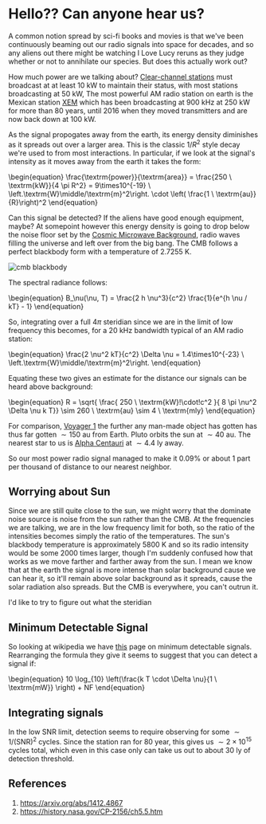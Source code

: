 # Hello?? Can anyone hear us?

A common notion spread by sci-fi books and movies is that we've been continuously beaming out our radio signals into space for decades, and so any aliens out there might be watching I Love Lucy reruns as they judge whether or not to annihilate our species.  But does this actually work out?

How much power are we talking about? [Clear-channel stations](https://en.wikipedia.org/wiki/Clear-channel_station) must broadcast at at least $10 \ \textrm{kW}$ to maintain their status, with most stations broadcasting at $50 \ \textrm{kW}$,  The most powerful AM radio station on earth is the Mexican station [XEM](https://en.wikipedia.org/wiki/XEW-AM) which has been broadcasting at $900 \ \textrm{kHz}$ at $250 \ \textrm{kW}$ for more than 80 years, until 2016 when they moved transmitters and are now back down at $100 \ \textrm{kW}$.

As the signal propogates away from the earth, its energy density diminishes as it spreads out over a larger area.  This is the classic $1/R^2$ style decay we're used to from most interactions.  In particular, if we look at the signal's intensity as it moves away from the earth it takes the form:

\begin{equation}
	\frac{\textrm{power}}{\textrm{area}} = \frac{250 \ \textrm{kW}}{4 \pi R^2} = 9\times10^{-19} \ \left.\textrm{W}\middle/\textrm{m}^2\right. \cdot \left( \frac{1 \ \textrm{au}}{R}\right)^2
\end{equation}

Can this signal be detected?  If the aliens have good enough equipment, maybe?  At somepoint however this energy density is going to drop below the noise floor set by the [Cosmic Microwave Background](https://en.wikipedia.org/wiki/Cosmic_microwave_background), radio waves filling the universe and left over from the big bang.  The CMB follows a perfect blackbody 
form with a temperature of $2.7255 \ \textrm{K}$.

![cmb blackbody](https://upload.wikimedia.org/wikipedia/commons/thumb/c/cd/Cmbr.svg/1024px-Cmbr.svg.png)

The spectral radiance follows:

\begin{equation}
	B_\nu(\nu, T) = \frac{2 h \nu^3}{c^2} \frac{1}{e^{h \nu / kT} - 1}
\end{equation}

So, integrating over a full $4\pi$ steridian since we are in the limit of low frequency this becomes, for a $20 \ \textrm{kHz}$ bandwidth typical of an AM radio station:

\begin{equation}
    \frac{2 \nu^2 kT}{c^2} \Delta \nu = 1.4\times10^{-23} \ \left.\textrm{W}\middle/\textrm{m}^2\right.
\end{equation}

Equating these two gives an estimate for the distance our signals can be heard above background:

\begin{equation}
	R = \sqrt{ \frac{ 250 \ \textrm{kW}\!\cdot\!c^2 }{ 8 \pi \nu^2 \Delta \nu k T}} \sim 260 \ \textrm{au} \sim 4 \ \textrm{mly}
\end{equation}

For comparison, [Voyager 1](https://en.wikipedia.org/wiki/Voyager_1) the further any man-made object has gotten has thus far gotten $\sim 150 \ \text{au}$ from Earth.  Pluto orbits the sun at $\sim 40 \ \text{au}$.  The nearest star to us is [Alpha Centauri](https://en.wikipedia.org/wiki/Alpha_Centauri) at $\sim 4.4 \ \text{ly}$ away. 

So our most power radio signal managed to make it $0.09\%$ or about 1 part per thousand of distance to our nearest neighbor.

## Worrying about Sun

Since we are still quite close to the sun, we might worry that the dominate noise source is noise from the sun rather than the CMB.  At the frequencies we are talking, we are in the low frequency limit for both, so the ratio of the intensities becomes simply the ratio of the temperatures.  The sun's blackbody temperature is approximately $5800 \ \textrm{K}$ and so its radio intensity would be some $2000$ times larger, though I'm suddenly confused how that works as we move farther and farther away from the sun.  I mean we know that at the earth the signal is more intense than solar background cause we can hear it, so it'll remain above solar background as it spreads, cause the solar radiation also spreads.  But the CMB is everywhere, you can't outrun it.

I'd like to try to figure out what the steridian 

## Minimum Detectable Signal

So looking at wikipedia we have [this](https://en.wikipedia.org/wiki/Minimum_detectable_signal) page on minimum detectable signals.  Rearranging the formula they give it seems to suggest that you can detect a signal if:

\begin{equation}
	10 \log_{10} \left(\frac{k T \cdot \Delta \nu}{1 \ \textrm{mW}} \right) + NF
\end{equation}

## Integrating signals

In the low SNR limit, detection seems to require observing for some $\sim 1/(\textrm{SNR})^2$ cycles.  Since the station ran for $80 \ \textrm{year}$, 
this gives us $\sim 2\times10^{15}$ cycles total, which even in this case only can take us out to about $30 \ \textrm{ly}$ of detection threshold.

## References

 1. https://arxiv.org/abs/1412.4867
 1. https://history.nasa.gov/CP-2156/ch5.5.htm
 
 
 
